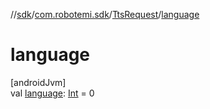 //[sdk](../../../index.md)/[com.robotemi.sdk](../index.md)/[TtsRequest](index.md)/[language](language.md)

# language

[androidJvm]\
val [language](language.md): [Int](https://kotlinlang.org/api/latest/jvm/stdlib/kotlin/-int/index.html) = 0
